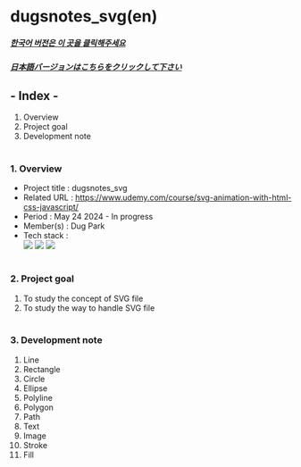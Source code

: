 # dugsnotes_svg(en)

##### [한국어 버전은 이 곳을 클릭해주세요](README.md)

##### [日本語バージョンはこちらをクリックして下さい](README_JP.md)

## - Index -

1. Overview
2. Project goal
3. Development note
   </br>
   </br>

### 1. Overview

- Project title : dugsnotes_svg
- Related URL : https://www.udemy.com/course/svg-animation-with-html-css-javascript/
- Period : May 24 2024 - In progress
- Member(s) : Dug Park
- Tech stack : </br>
  <img src="https://img.shields.io/badge/html-E34F26?style=for-the-badge&logo=html5&logoColor=white">
  <img src="https://img.shields.io/badge/css-1572B6?style=for-the-badge&logo=css3&logoColor=white">
  <img src="https://img.shields.io/badge/javascript-F7DF1E?style=for-the-badge&logo=javascript&logoColor=white">
  </br>
  </br>

### 2. Project goal

1. To study the concept of SVG file
2. To study the way to handle SVG file
   </br>
   </br>

### 3. Development note

1. Line
2. Rectangle
3. Circle
4. Ellipse
5. Polyline
6. Polygon
7. Path
8. Text
9. Image
10. Stroke
11. Fill
